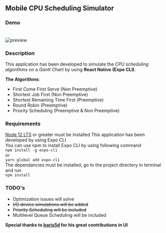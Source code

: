 ## Mobile CPU Scheduling Simulator<br>

### Demo <br><br>

![preview](https://github.com/Bhasfe/cpu-scheduling/blob/master/cpu-preview.gif?raw=true)

### Description<br>

This application has been developed to simulate the *CPU scheduling algorithms* on a *Gantt Chart* by using **React Native (Expo CLI)**.

**The Algorithms**: 

* First Come First Serve (Non Preemptive)<br>
* Shortest Job First (Non Preemptive)<br>
* Shortest Remaining Time First (Preemptive)<br>
* Round Robin (Preemptive)<br>
* Priority Scheduling (Preemptive & Non Preemptive)<br>

### Requirements<br>
[Node 12 LTS](https://nodejs.org/) or greater must be installed 
This application has been developed by using Expo CLI<br>
You can use npm to install Expo CLI by using following command<br>
`npm install -g expo-cli`<br>
or<br>
`yarn global add expo-cli`<br>
The dependancies must be installed, go to the project directory in terminal and run<br>
`npm install`<br>
 
### TODO's<br>
* Optimization issues will solve
* ~~I/O device simulations will be added~~
* ~~Priority Scheduling will be included~~
* Multilevel Queue Scheduling will be included

**Special thanks to [baris5d](https://github.com/baris5d) for his great contributions in UI**
